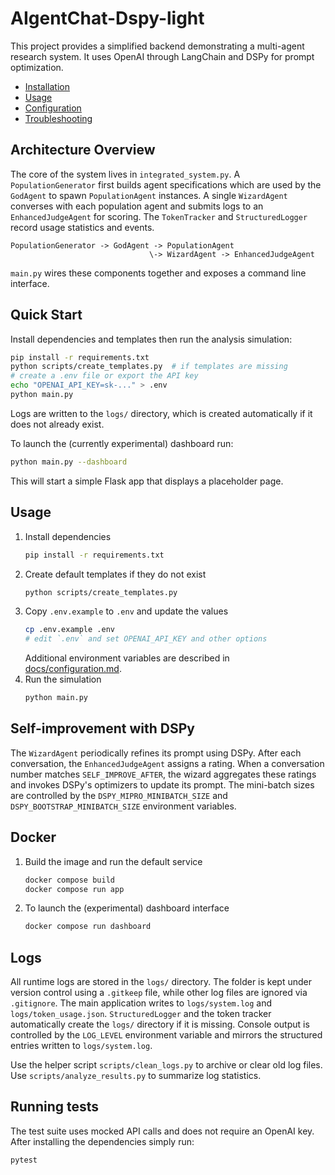 # AIgentChat-Dspy-light

This project provides a simplified backend demonstrating a multi-agent research system. It uses OpenAI through LangChain and DSPy for prompt optimization.

- [Installation](docs/installation.md)
- [Usage](docs/usage.md)
- [Configuration](docs/configuration.md)
- [Troubleshooting](docs/troubleshooting.md)

## Architecture Overview

The core of the system lives in `integrated_system.py`. A `PopulationGenerator` first builds agent specifications which are used by the `GodAgent` to spawn `PopulationAgent` instances. A single `WizardAgent` converses with each population agent and submits logs to an `EnhancedJudgeAgent` for scoring. The `TokenTracker` and `StructuredLogger` record usage statistics and events.

```
PopulationGenerator -> GodAgent -> PopulationAgent
                               \-> WizardAgent -> EnhancedJudgeAgent
```

`main.py` wires these components together and exposes a command line interface.

## Quick Start

Install dependencies and templates then run the analysis simulation:
```bash
pip install -r requirements.txt
python scripts/create_templates.py  # if templates are missing
# create a .env file or export the API key
echo "OPENAI_API_KEY=sk-..." > .env
python main.py
```

Logs are written to the `logs/` directory, which is created automatically if it
does not already exist.

To launch the (currently experimental) dashboard run:
```bash
python main.py --dashboard
```
This will start a simple Flask app that displays a placeholder page.

## Usage

1. Install dependencies
   ```bash
   pip install -r requirements.txt
   ```
2. Create default templates if they do not exist
   ```bash
   python scripts/create_templates.py
   ```
3. Copy `.env.example` to `.env` and update the values
   ```bash
   cp .env.example .env
   # edit `.env` and set OPENAI_API_KEY and other options
   ```
   Additional environment variables are described in
   [docs/configuration.md](docs/configuration.md).
4. Run the simulation
   ```bash
   python main.py
   ```

## Self-improvement with DSPy

The `WizardAgent` periodically refines its prompt using DSPy. After each
conversation, the `EnhancedJudgeAgent` assigns a rating. When a conversation
number matches `SELF_IMPROVE_AFTER`, the wizard aggregates these ratings and
invokes DSPy's optimizers to update its prompt. The mini-batch sizes are
controlled by the `DSPY_MIPRO_MINIBATCH_SIZE` and
`DSPY_BOOTSTRAP_MINIBATCH_SIZE` environment variables.

## Docker

1. Build the image and run the default service
   ```bash
   docker compose build
   docker compose run app
   ```
2. To launch the (experimental) dashboard interface
   ```bash
   docker compose run dashboard
   ```


## Logs

All runtime logs are stored in the `logs/` directory. The folder is kept under version control using a `.gitkeep` file, while other log files are ignored via `.gitignore`.
The main application writes to `logs/system.log` and `logs/token_usage.json`.
`StructuredLogger` and the token tracker automatically create the `logs/` directory if it is missing.
Console output is controlled by the `LOG_LEVEL` environment variable and mirrors
the structured entries written to `logs/system.log`.

Use the helper script `scripts/clean_logs.py` to archive or clear old log files.
Use `scripts/analyze_results.py` to summarize log statistics.

## Running tests

The test suite uses mocked API calls and does not require an OpenAI key. After
installing the dependencies simply run:

```bash
pytest
```


